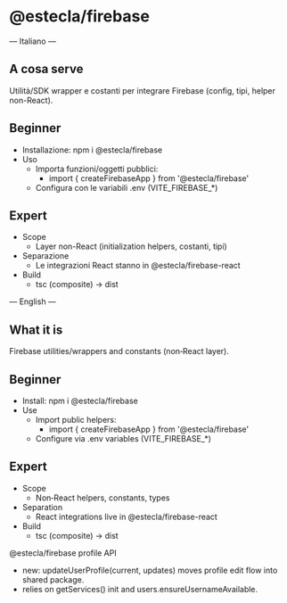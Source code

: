 # @estecla/firebase

— Italiano —

## A cosa serve
Utilità/SDK wrapper e costanti per integrare Firebase (config, tipi, helper non-React).

## Beginner
- Installazione: npm i @estecla/firebase
- Uso
  - Importa funzioni/oggetti pubblici:
    - import { createFirebaseApp } from '@estecla/firebase'
  - Configura con le variabili .env (VITE_FIREBASE_*)

## Expert
- Scope
  - Layer non-React (initialization helpers, costanti, tipi)
- Separazione
  - Le integrazioni React stanno in @estecla/firebase-react
- Build
  - tsc (composite) → dist

— English —

## What it is
Firebase utilities/wrappers and constants (non‑React layer).

## Beginner
- Install: npm i @estecla/firebase
- Use
  - Import public helpers:
    - import { createFirebaseApp } from '@estecla/firebase'
  - Configure via .env variables (VITE_FIREBASE_*)

## Expert
- Scope
  - Non‑React helpers, constants, types
- Separation
  - React integrations live in @estecla/firebase-react
- Build
  - tsc (composite) → dist

@estecla/firebase profile API

- new: updateUserProfile(current, updates) moves profile edit flow into shared package.
- relies on getServices() init and users.ensureUsernameAvailable.